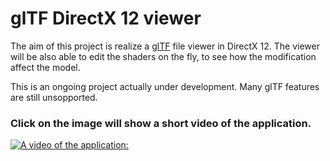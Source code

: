 # glTF DirectX 12 viewer

The aim of this project is realize a [glTF](https://github.com/KhronosGroup/glTF/tree/master/specification/2.0) file viewer in DirectX 12. 
The viewer will be also able to edit the shaders on the fly, to see how the modification affect the model.

This is an ongoing project actually under development. Many glTF features are still unsopported.

### Click on the image will show a short video of the application.

[![A video of the application:](http://i3.ytimg.com/vi/tEVuwpKdP4A/maxresdefault.jpg)](https://www.youtube.com/watch?v=tEVuwpKdP4A)


